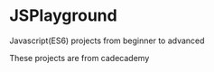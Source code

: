 # JSPlayground
Javascript(ES6) projects from beginner to advanced

These projects are from cadecademy
